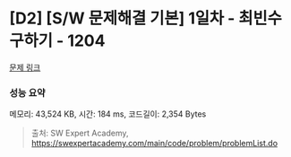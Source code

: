 # [D2] [S/W 문제해결 기본] 1일차 - 최빈수 구하기 - 1204 

[문제 링크](https://swexpertacademy.com/main/code/problem/problemDetail.do?contestProbId=AV13zo1KAAACFAYh) 

### 성능 요약

메모리: 43,524 KB, 시간: 184 ms, 코드길이: 2,354 Bytes



> 출처: SW Expert Academy, https://swexpertacademy.com/main/code/problem/problemList.do